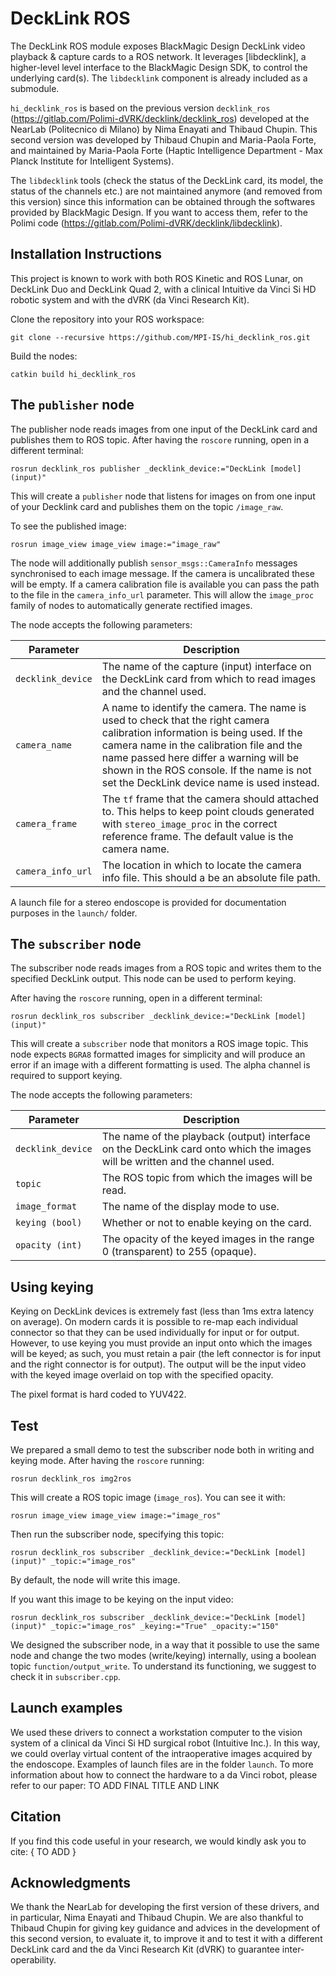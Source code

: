 # DeckLink ROS

The DeckLink ROS module exposes BlackMagic Design DeckLink video playback & capture cards to a ROS network. It leverages [libdecklink], a higher-level level interface to the BlackMagic Design SDK, to control the underlying card(s). The `libdecklink` component is already included as a submodule.

`hi_decklink_ros` is based on the previous version `decklink_ros` (https://gitlab.com/Polimi-dVRK/decklink/decklink_ros) developed at the NearLab (Politecnico di Milano) by Nima Enayati and Thibaud Chupin. This second version was developed by Thibaud Chupin and Maria-Paola Forte, and maintained by Maria-Paola Forte (Haptic Intelligence Department - Max Planck Institute for Intelligent Systems).

The `libdecklink` tools (check the status of the DeckLink card, its model, the status of the channels etc.) are not maintained anymore (and removed from this version) since this information can be obtained through the softwares provided by BlackMagic Design. If you want to access them, refer to the Polimi code (https://gitlab.com/Polimi-dVRK/decklink/libdecklink).

## Installation Instructions

This project is known to work with both ROS Kinetic and ROS Lunar, on DeckLink Duo and DeckLink Quad 2, with a clinical Intuitive da Vinci Si HD robotic system and with the dVRK (da Vinci Research Kit).

Clone the repository into your ROS workspace: 

    git clone --recursive https://github.com/MPI-IS/hi_decklink_ros.git

Build the nodes:

    catkin build hi_decklink_ros

## The `publisher` node

The publisher node reads images from one input of the DeckLink card and publishes them to ROS topic. After having the `roscore` running, open in a different terminal: 

    rosrun decklink_ros publisher _decklink_device:="DeckLink [model] (input)"

This will create a `publisher` node that listens for images on from one input of your Decklink card and publishes them on the topic `/image_raw`.

To see the published image:

	rosrun image_view image_view image:="image_raw"	

The node will additionally publish `sensor_msgs::CameraInfo` messages synchronised to each image message. If the camera is uncalibrated these will be empty. If a camera calibration file is available you can pass the path to the file in the `camera_info_url` parameter. This will allow the `image_proc` family of nodes to automatically generate rectified images.

The node accepts the following parameters:

| Parameter | Description |
| --------- | ----------- |
| `decklink_device` | The name of the capture (input) interface on the DeckLink card from which to read images and the channel used. |
| `camera_name` | A name to identify the camera. The name is used to check that the right camera calibration information is being used. If the camera name in the calibration file and the name passed here differ a warning will be shown in the ROS console. If the name is not set the DeckLink device name is used instead. |
| `camera_frame` | The `tf` frame that the camera should attached to. This helps to keep point clouds generated with `stereo_image_proc` in the correct reference frame. The default value is the camera name. |
| `camera_info_url` | The location in which to locate the camera info file. This should a be an absolute file path. |

A launch file for a stereo endoscope is provided for documentation purposes in the `launch/` folder.

## The `subscriber` node

The subscriber node reads images from a ROS topic and writes them to the specified DeckLink output. This node can be used to perform keying. 

After having the `roscore` running, open in a different terminal: 

    rosrun decklink_ros subscriber _decklink_device:="DeckLink [model] (input)"

This will create a `subscriber` node that monitors a ROS image topic. This node expects `BGRA8` formatted images for simplicity and will produce an error if an image with a different formatting is used. The alpha channel is required to support keying.

The node accepts the following parameters:

| Parameter | Description |
| --------- | ----------- |
| `decklink_device` | The name of the playback (output) interface on the DeckLink card onto which the images will be written and the channel used. |
| `topic` | The ROS topic from which the images will be read. |
| `image_format` | The name of the display mode to use. |
| `keying (bool)` | Whether or not to enable keying on the card. |
| `opacity (int)` | The opacity of the keyed images in the range 0 (transparent) to 255 (opaque). |

## Using keying

Keying on DeckLink devices is extremely fast (less than 1ms extra latency on average). On modern cards it is possible to re-map each individual connector so that they can be used individually for input or for output. However, to use keying you must provide an input onto which the images will be keyed; as such, you must retain a pair (the left connector is for input and the right connector is for output). The output will be the input video with the keyed image overlaid on top with the specified opacity.

The pixel format is hard coded to YUV422.

## Test
We prepared a small demo to test the subscriber node both in writing and keying mode.
After having the `roscore` running:

	rosrun decklink_ros img2ros

This will create a ROS topic image (`image_ros`). You can see it with: 

	rosrun image_view image_view image:="image_ros"

Then run the subscriber node, specifying this topic:

	rosrun decklink_ros subscriber _decklink_device:="DeckLink [model] (input)" _topic:="image_ros"

By default, the node will write this image.

If you want this image to be keying on the input video:
	
	rosrun decklink_ros subscriber _decklink_device:="DeckLink [model] (input)" _topic:="image_ros" _keying:="True" _opacity:="150"

We designed the subscriber node, in a way that it possible to use the same node and change the two modes (write/keying) internally, using a boolean topic `function/output_write`. To understand its functioning, we suggest to check it in `subscriber.cpp`.

## Launch examples
We used these drivers to connect a workstation computer to the vision system of a clinical da Vinci Si HD surgical robot (Intuitive Inc.). In this way, we could overlay virtual content of the intraoperative images acquired by the endoscope. Examples of launch files are in the folder `launch`.
To more information about how to connect the hardware to a da Vinci robot, please refer to our paper: TO ADD FINAL TITLE AND LINK

## Citation
If you find this code useful in your research, we would kindly ask you to cite:
{
	TO ADD
}

## Acknowledgments
We thank the NearLab for developing the first version of these drivers, and in particular, Nima Enayati and Thibaud Chupin. We are also thankful to Thibaud Chupin for giving key guidance and advices in the development of this second version, to evaluate it, to improve it and to test it with a different DeckLink card and the da Vinci Research Kit (dVRK) to guarantee inter-operability.
